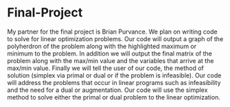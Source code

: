 Final-Project
=============

My partner for the final project is Brian Purvance. We plan on writing code to solve for linear optimization problems. 
Our code will output a graph of the polyherdron of the problem along with the highlighted maximum or minimum to the 
problem. In addition we will output the final matrix of the problem along with the max/min value and the variables that
arrive at the max/min value. Finally we will tell the user of our code, the method of solution (simplex via primal
or dual or if the problem is infeasible). Our code will address the problems that occur in linear programs such as
infeasibility and the need for a dual or augmentation. Our code will use the simplex method to solve either the primal
or dual problem to the linear optimization. 
